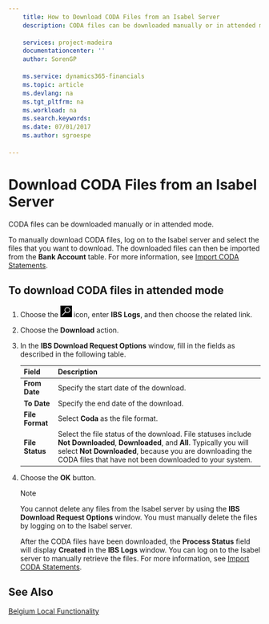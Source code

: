 ```yaml
---
    title: How to Download CODA Files from an Isabel Server
    description: CODA files can be downloaded manually or in attended mode.

    services: project-madeira 
    documentationcenter: ''
    author: SorenGP

    ms.service: dynamics365-financials
    ms.topic: article
    ms.devlang: na
    ms.tgt_pltfrm: na
    ms.workload: na
    ms.search.keywords:
    ms.date: 07/01/2017
    ms.author: sgroespe

---
```

# Download CODA Files from an Isabel Server
CODA files can be downloaded manually or in attended mode.  

To manually download CODA files, log  on to the Isabel server and select the files that you want to download. The downloaded files can then be imported from the **Bank Account** table. For more information, see [Import CODA Statements](how-to-import-coda-statements.md).  

## To download CODA files in attended mode  

1.  Choose the ![Search for Page or Report](../../media/ui-search/search_small.png "Search for Page or Report icon") icon, enter **IBS Logs**, and then choose the related link.  
2.  Choose the **Download** action.  
3.  In the **IBS Download Request Options** window, fill in the fields as described in the following table.  

    |Field|Description|  
    |---------------------------------|---------------------------------------|  
    |**From Date**|Specify the start date of the download.|  
    |**To Date**|Specify the end date of the download.|  
    |**File Format**|Select **Coda** as the file format.|  
    |**File Status**|Select the file status of the download. File statuses include **Not Downloaded**, **Downloaded**, and **All**. Typically you will select **Not Downloaded**, because you are downloading the CODA files that have not been downloaded to your system.|  

4.  Choose the **OK** button.  

    > [!NOTE]  
    >  You cannot delete any files from the Isabel server by using the **IBS Download Request Options** window. You must manually delete the files by logging on to the Isabel server.  

     After the CODA files have been downloaded, the **Process Status** field will display **Created** in the **IBS Logs** window. You can log on to the Isabel server to manually retrieve the files. For more information, see [Import CODA Statements](how-to-import-coda-statements.md).  

## See Also  
[Belgium Local Functionality](belgium-local-functionality.md)
